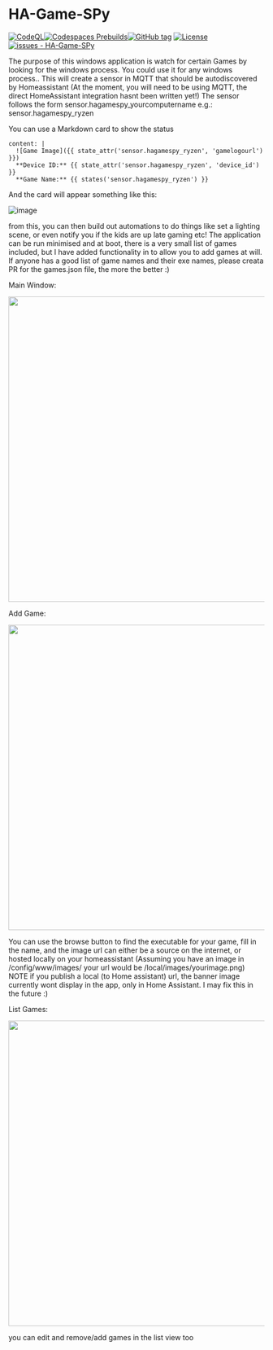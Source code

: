 # HA-Game-SPy

[![CodeQL](https://github.com/jimmyeao/HA-Game-SPy/actions/workflows/codeql.yml/badge.svg)](https://github.com/jimmyeao/HA-Game-SPy/actions/workflows/codeq.yml)[![Codespaces Prebuilds](https://github.com/jimmyeao/HA-Game-SPy/actions/workflows/codespaces/create_codespaces_prebuilds/badge.svg)](https://github.com/jimmyeao/HA-Game-SPy/actions/workflows/codespaces/create_codespaces_prebuilds)[![GitHub tag](https://img.shields.io/github/tag/jimmyeao/HA-Game-SPy?include_prereleases=&sort=semver&color=blue)](https://github.com/jimmyeao/HA-Game-SPy/releases/)
[![License](https://img.shields.io/badge/License-MIT-blue)](#license)
[![issues - HA-Game-SPy](https://img.shields.io/github/issues/jimmyeao/HA-Game-SPy)](https://github.com/jimmyeao/HA-Game-SPy/issues)



The purpose of this windows application is watch for certain Games by looking for the windows process. You could use it for any windows process..
This will create a sensor in MQTT that should be autodiscovered by Homeassistant (At the moment, you will need to be using MQTT, the direct HomeAssistant integration hasnt been written yet!)
The sensor follows the form sensor.hagamespy_yourcomputername e.g.:
sensor.hagamespy_ryzen

You can use a Markdown card to show the status
```type: markdown
content: |
  ![Game Image]({{ state_attr('sensor.hagamespy_ryzen', 'gamelogourl') }})
  **Device ID:** {{ state_attr('sensor.hagamespy_ryzen', 'device_id') }}
  **Game Name:** {{ states('sensor.hagamespy_ryzen') }}
```
And the card will appear something like this:

![image](https://github.com/jimmyeao/HA-Game-SPy/assets/5197831/caa6e8c2-de9c-4e02-8ff2-b3ad3c132a5f)

from this, you can then build out automations to do things like set a lighting scene, or even notify you if the kids are up late gaming etc!
The application can be run minimised and at boot, there is a very small list of games included, but I have added functionality in to allow you to add games at will.
If anyone has a good list of game names and their exe names, please creata PR for the games.json file, the more the better :)

Main Window:

<img src="https://github.com/jimmyeao/HA-Game-SPy/assets/5197831/ec483760-9159-4346-a8c6-b7ad944b37fe" width="600" >


Add Game:

<img src="https://github.com/jimmyeao/HA-Game-SPy/assets/5197831/b3d2c25e-0fdb-4cde-ad1f-5e3b81cd09e3" width="600" >

You can use the browse button to find the executable for your game, fill in the name, and the image url can either be a source on the internet, or hosted locally on your homeassistant (Assuming you have an image in /config/www/images/ your url would be /local/images/yourimage.png) NOTE if you publish a local (to Home assistant) url, the banner image currently wont display in the app, only in Home Assistant. I may fix this in the future :)

List Games:

<img src="https://github.com/jimmyeao/HA-Game-SPy/assets/5197831/513a972c-b9dd-4a09-8ad1-0b657ee80283" width="600" >

you can edit and remove/add games in the list view too




